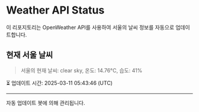 
# Weather API Status

이 리포지토리는 OpenWeather API를 사용하여 서울의 날씨 정보를 자동으로 업데이트합니다.

## 현재 서울 날씨
> 서울의 현재 날씨: clear sky, 온도: 14.76°C, 습도: 41%

⏳ 업데이트 시간: 2025-03-11 05:43:46 (UTC)

---
자동 업데이트 봇에 의해 관리됩니다.

